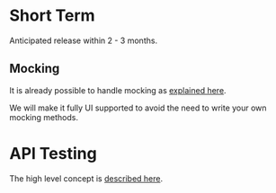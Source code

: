 # Short Term
Anticipated release within 2 - 3 months.

## Mocking
It is already possible to handle mocking as [explained here](C-I10-mocking.).

We will make it fully UI supported to avoid the need to write your own mocking methods.

# API Testing
The high level concept is [described here](overview.).